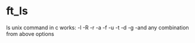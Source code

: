 # ft_ls
ls unix command in c
works:
-l
-R
-r
-a
-f
-u
-t
-d
-g
-and any combination from above options

